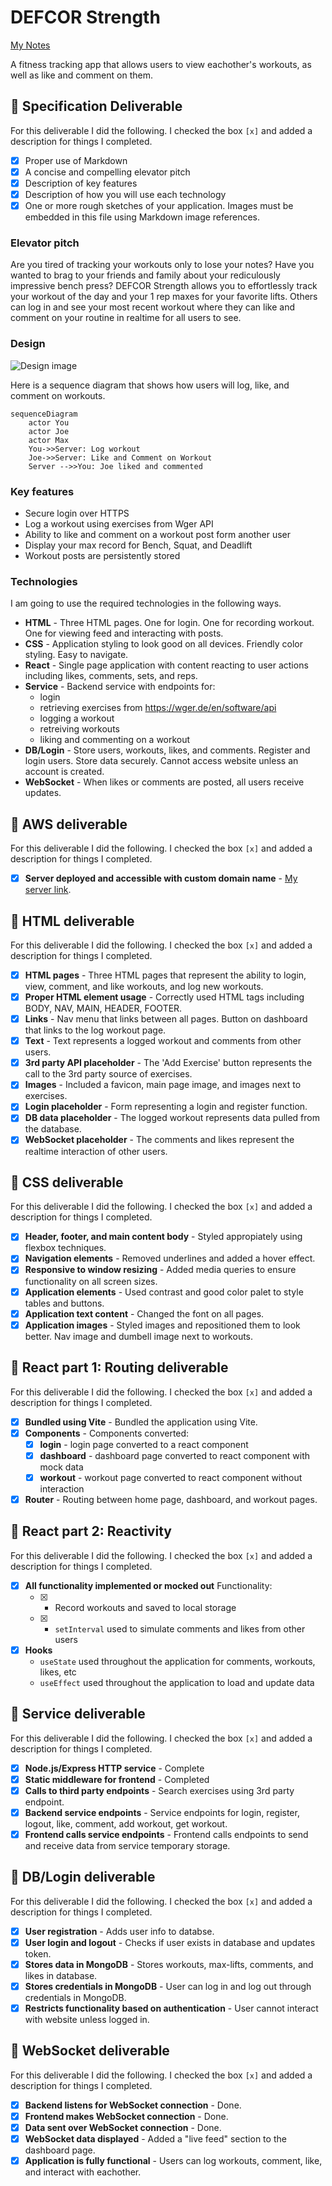 # DEFCOR Strength

[My Notes](notes.md)

A fitness tracking app that allows users to view eachother's workouts, as well as like and comment on them.

## 🚀 Specification Deliverable

For this deliverable I did the following. I checked the box `[x]` and added a description for things I completed.

- [x] Proper use of Markdown
- [x] A concise and compelling elevator pitch
- [x] Description of key features
- [x] Description of how you will use each technology
- [x] One or more rough sketches of your application. Images must be embedded in this file using Markdown image references.

### Elevator pitch

Are you tired of tracking your workouts only to lose your notes? Have you wanted to brag to your friends and family about your rediculously impressive bench press? DEFCOR Strength allows you to effortlessly track your workout of the day and your 1 rep maxes for your favorite lifts. Others can log in and see your most recent workout where they can like and comment on your routine in realtime for all users to see.

### Design

![Design image](./images/fit-tracker.png)

Here is a sequence diagram that shows how users will log, like, and comment on workouts.

```mermaid
sequenceDiagram
    actor You
    actor Joe
    actor Max
    You->>Server: Log workout
    Joe->>Server: Like and Comment on Workout
    Server -->>You: Joe liked and commented
```

### Key features

- Secure login over HTTPS
- Log a workout using exercises from Wger API
- Ability to like and comment on a workout post form another user
- Display your max record for Bench, Squat, and Deadlift
- Workout posts are persistently stored

### Technologies

I am going to use the required technologies in the following ways.

- **HTML** - Three HTML pages. One for login. One for recording workout. One for viewing feed and interacting with posts.
- **CSS** - Application styling to look good on all devices. Friendly color styling. Easy to navigate. 
- **React** - Single page application with content reacting to user actions including likes, comments, sets, and reps.
- **Service** - Backend service with endpoints for:
    - login
    - retrieving exercises from https://wger.de/en/software/api
    - logging a workout
    - retreiving workouts
    - liking and commenting on a workout
- **DB/Login** - Store users, workouts, likes, and comments. Register and login users. Store data securely. Cannot access website unless an account is created.
- **WebSocket** - When likes or comments are posted, all users receive updates.

## 🚀 AWS deliverable

For this deliverable I did the following. I checked the box `[x]` and added a description for things I completed.

- [x] **Server deployed and accessible with custom domain name** - [My server link](https://defcor-fit.com/).

## 🚀 HTML deliverable

For this deliverable I did the following. I checked the box `[x]` and added a description for things I completed.

- [x] **HTML pages** - Three HTML pages that represent the ability to login, view, comment, and like workouts, and log new workouts.
- [x] **Proper HTML element usage** - Correctly used HTML tags including BODY, NAV, MAIN, HEADER, FOOTER.
- [x] **Links** - Nav menu that links between all pages. Button on dashboard that links to the log workout page.
- [x] **Text** - Text represents a logged workout and comments from other users.
- [x] **3rd party API placeholder** - The 'Add Exercise' button represents the call to the 3rd party source of exercises.
- [x] **Images** - Included a favicon, main page image, and images next to exercises.
- [x] **Login placeholder** - Form representing a login and register function.
- [x] **DB data placeholder** - The logged workout represents data pulled from the database.
- [x] **WebSocket placeholder** - The comments and likes represent the realtime interaction of other users.

## 🚀 CSS deliverable

For this deliverable I did the following. I checked the box `[x]` and added a description for things I completed.

- [x] **Header, footer, and main content body** - Styled appropiately using flexbox techniques.
- [x] **Navigation elements** - Removed underlines and added a hover effect.
- [x] **Responsive to window resizing** - Added media queries to ensure functionality on all screen sizes.
- [x] **Application elements** - Used contrast and good color palet to style tables and buttons.
- [x] **Application text content** - Changed the font on all pages.
- [x] **Application images** - Styled images and repositioned them to look better. Nav image and dumbell image next to workouts.

## 🚀 React part 1: Routing deliverable

For this deliverable I did the following. I checked the box `[x]` and added a description for things I completed.

- [x] **Bundled using Vite** - Bundled the application using Vite.
- [x] **Components** - Components converted:
    - [x] **login** - login page converted to a react component
    - [x] **dashboard** - dashboard page converted to react component with mock data
    - [x] **workout** - workout page converted to react component without interaction
- [x] **Router** - Routing between home page, dashboard, and workout pages.

## 🚀 React part 2: Reactivity

For this deliverable I did the following. I checked the box `[x]` and added a description for things I completed.

- [x] **All functionality implemented or mocked out** Functionality:
    - [x] - Record workouts and saved to local storage
    - [x] - `setInterval` used to simulate comments and likes from other users
- [x] **Hooks** 
    - `useState` used throughout the application for comments, workouts, likes, etc
    - `useEffect` used throughout the application to load and update data

## 🚀 Service deliverable

For this deliverable I did the following. I checked the box `[x]` and added a description for things I completed.

- [x] **Node.js/Express HTTP service** - Complete
- [x] **Static middleware for frontend** - Completed
- [x] **Calls to third party endpoints** - Search exercises using 3rd party endpoint.
- [x] **Backend service endpoints** - Service endpoints for login, register, logout, like, comment, add workout, get workout.
- [x] **Frontend calls service endpoints** - Frontend calls endpoints to send and receive data from service temporary storage.

## 🚀 DB/Login deliverable

For this deliverable I did the following. I checked the box `[x]` and added a description for things I completed.

- [x] **User registration** - Adds user info to databse.
- [x] **User login and logout** - Checks if user exists in database and updates token.
- [x] **Stores data in MongoDB** - Stores workouts, max-lifts, comments, and likes in database.
- [x] **Stores credentials in MongoDB** - User can log in and log out through credentials in MongoDB.
- [x] **Restricts functionality based on authentication** - User cannot interact with website unless logged in.

## 🚀 WebSocket deliverable

For this deliverable I did the following. I checked the box `[x]` and added a description for things I completed.

- [x] **Backend listens for WebSocket connection** - Done.
- [x] **Frontend makes WebSocket connection** - Done.
- [x] **Data sent over WebSocket connection** - Done.
- [x] **WebSocket data displayed** - Added a "live feed" section to the dashboard page.
- [x] **Application is fully functional** - Users can log workouts, comment, like, and interact with eachother.
